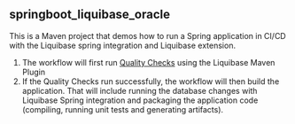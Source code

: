 ## springboot_liquibase_oracle
This is a Maven project that demos how to run a Spring application in CI/CD with the Liquibase spring integration and Liquibase extension.
1. The workflow will first run [Quality Checks](https://www.liquibase.com/quality-checks) using the Liquibase Maven Plugin
2. If the Quality Checks run successfully, the workflow will then build the application.  That will include running the database changes with Liquibase Spring integration and packaging the application code (compiling, running unit tests and generating artifacts).
